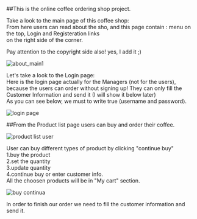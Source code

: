 ##This is the online coffee ordering shop project.

 Take a look to the main <About> page of this coffee shop:<br>
 From here users can read about the sho,
 and this page contain : menu on the top, Login and Registeration links<br>
 on the right side of the corner.<br>
 
 Pay attention to the copyright side also! yes, I add it ;)
 
 ![about_main1](https://user-images.githubusercontent.com/73636880/171741234-546ccd8d-17fa-418f-8911-f0919d532ebb.png)
 
 Let's take a look to the Login page:<br>
 Here is the login page actually for the Managers (not for the users), because the users can order without signing up!
 They can only fill the Customer Information and send it (I will show it below later)<br>
 As you can see below, we must to write true (username and password).
 
 ![login page](https://user-images.githubusercontent.com/73636880/171741777-0d92c027-2540-4e92-b40e-8ddf085a3b59.png)
 
 ##From the Product list page users can buy and order their coffee.
 
 ![product list user](https://user-images.githubusercontent.com/73636880/171743815-86739d98-ac16-4067-b72a-067be9600b2a.png)
 
User can buy different types of product by clicking "continue buy"<br>
 1.buy the product<br>
 2.set the quantity<br>
 3.update quantity<br>
 4.continue buy or enter customer info.<br>
 All the choosen products will be in "My cart" section.
 
 ![buy continua](https://user-images.githubusercontent.com/73636880/171744456-51d20468-a001-4c46-99bf-a5480fe0b7f2.png)

In order to finish our order we need to fill the customer information and send it.
 
 

 
 
